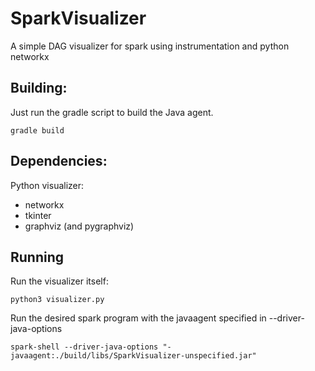 # SparkVisualizer
A simple DAG visualizer for spark using instrumentation and python networkx

## Building:
Just run the gradle script to build the Java agent.
```
gradle build
```

## Dependencies:
Python visualizer:
- networkx
- tkinter
- graphviz (and pygraphviz)

## Running
Run the visualizer itself:
```
python3 visualizer.py
```
Run the desired spark program with the javaagent specified in --driver-java-options
```
spark-shell --driver-java-options "-javaagent:./build/libs/SparkVisualizer-unspecified.jar"
```

